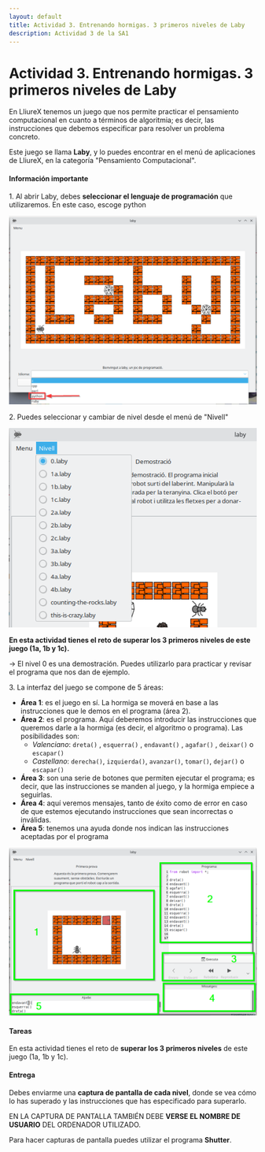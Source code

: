 ```yaml
---
layout: default
title: Actividad 3. Entrenando hormigas. 3 primeros niveles de Laby
description: Actividad 3 de la SA1
---
```


# Actividad 3. Entrenando hormigas. 3 primeros niveles de Laby

En LliureX tenemos un juego que nos permite practicar el pensamiento computacional en cuanto a términos de algoritmia; es decir, las instrucciones que debemos especificar para resolver un problema concreto.

Este juego se llama **Laby**, y lo puedes encontrar en el menú de aplicaciones de LliureX, en la categoría "Pensamiento Computacional".

#### **Información importante**

1\. Al abrir Laby, debes **seleccionar el lenguaje de programación** que utilizaremos. En este caso, escoge python

![](act3_1.png)  

2\. Puedes seleccionar y cambiar de nivel desde el menú de "Nivell"

![](act3_2.png)  

**En esta actividad tienes el reto de superar los 3 primeros niveles de este juego (1a, 1b y 1c).**  

\-> El nivel 0 es una demostración. Puedes utilizarlo para practicar y revisar el programa que nos dan de ejemplo.

3\. La interfaz del juego se compone de 5 áreas:

*   **Área 1**: es el juego en sí. La hormiga se moverá en base a las instrucciones que le demos en el programa (área 2).
*   **Área 2**: es el programa. Aquí deberemos introducir las instrucciones que queremos darle a la hormiga (es decir, el algoritmo o programa). Las posibilidades son:
    - _Valenciano_: `dreta()` , `esquerra()` , `endavant()` , `agafar()` , `deixar()` o `escapar()`
    - _Castellano_: `derecha()`, `izquierda()`, `avanzar()`, `tomar()`, `dejar()` o `escapar()`
*   **Área 3**: son una serie de botones que permiten ejecutar el programa; es decir, que las instrucciones se manden al juego, y la hormiga empiece a seguirlas.
*   **Área 4**: aquí veremos mensajes, tanto de éxito como de error en caso de que estemos ejecutando instrucciones que sean incorrectas o inválidas.
*   **Área 5**: tenemos una ayuda donde nos indican las instrucciones aceptadas por el programa

![](act3_3.png)  

#### **Tareas**

En esta actividad tienes el reto de **superar los 3 primeros niveles** de este juego (1a, 1b y 1c).

#### **Entrega**

Debes enviarme una **captura de pantalla de cada nivel**, donde se vea cómo lo has superado y las instrucciones que has especificado para superarlo.

EN LA CAPTURA DE PANTALLA TAMBIÉN DEBE **VERSE EL NOMBRE DE USUARIO** DEL ORDENADOR UTILIZADO.

Para hacer capturas de pantalla puedes utilizar el programa **Shutter**.